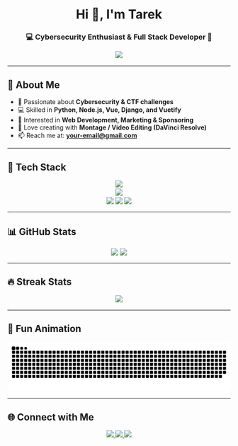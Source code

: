 <!-- Header مع صورة متحركة -->
<h1 align="center">Hi 👋, I'm Tarek</h1>
<h3 align="center">💻 Cybersecurity Enthusiast & Full Stack Developer 🚀</h3>

<p align="center">
  <img src="https://media.giphy.com/media/qgQUggAC3Pfv687qPC/giphy.gif" width="300"/>
</p>

---

## 🌟 About Me  
- 🔐 Passionate about **Cybersecurity & CTF challenges**  
- 💻 Skilled in **Python, Node.js, Vue, Django, and Vuetify**  
- 🎨 Interested in **Web Development, Marketing & Sponsoring**  
- 🎥 Love creating with **Montage / Video Editing (DaVinci Resolve)**  
- 📫 Reach me at: **your-email@gmail.com**

---

## 🚀 Tech Stack  

<p align="center">
  <!-- الصف الأول -->
  <img src="https://skillicons.dev/icons?i=python,nodejs,express,vue,vuetify,tailwind,js,html,css" />
  <br/>
  <!-- الصف الثاني -->
  <img src="https://skillicons.dev/icons?i=django,github,git,chartjs,cpp,java,figma,photoshop" />
  <br/>
  <!-- Cyber + Marketing -->
  <img src="https://img.shields.io/badge/Cybersecurity-%23000000.svg?&style=for-the-badge&logo=protonvpn&logoColor=00FF00" />
  <img src="https://img.shields.io/badge/Marketing-%23FF4500.svg?&style=for-the-badge&logo=googleads&logoColor=white" />
  <img src="https://img.shields.io/badge/Sponsoring-%23FF0000.svg?&style=for-the-badge&logo=adguard&logoColor=white" />
</p>

---

## 📊 GitHub Stats  

<p align="center">
  <img src="https://github-readme-stats.vercel.app/api?username=zizou-123&show_icons=true&theme=radical" height="165"/>
  <img src="https://github-readme-stats.vercel.app/api/top-langs/?username=zizou-123&layout=compact&theme=radical" height="165"/>
</p>

---

## 🔥 Streak Stats  
<p align="center">
  <img src="https://streak-stats.demolab.com?user=zizou-123&theme=radical&hide_border=true" />
</p>

---

## 🎯 Fun Animation  

<p align="center">
  <img src="https://raw.githubusercontent.com/Platane/snk/output/github-contribution-grid-snake.svg" />
</p>

---

## 🌐 Connect with Me  

<p align="center">
  <a href="https://linkedin.com/in/your-linkedin" target="_blank">
    <img src="https://img.shields.io/badge/LinkedIn-%230077B5.svg?&style=for-the-badge&logo=linkedin&logoColor=white" />
  </a>
  <a href="mailto:zizour192005@gmail.com">
    <img src="https://img.shields.io/badge/Gmail-D14836?&style=for-the-badge&logo=gmail&logoColor=white" />
  </a>
  <a href="https://github.com/zizou-123" target="_blank">
    <img src="https://img.shields.io/badge/GitHub-100000?&style=for-the-badge&logo=github&logoColor=white" />
  </a>
</p>
